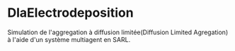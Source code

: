 # DlaElectrodeposition
Simulation de l'aggregation à diffusion limitée(Diffusion Limited Agregation) à l'aide d'un système multiagent en SARL.
